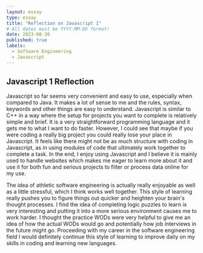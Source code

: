 ```yaml
---
layout: essay
type: essay
title: "Reflection on Javascript 1"
# All dates must be YYYY-MM-DD format!
date: 2023-08-30
published: true
labels:
  - Software Engineering
  - Javascript
---
```




## Javascript 1 Reflection  
Javascript so far seems very convenient and easy to use, especially when compared to Java. It makes a lot of sense to me and the rules, syntax, keywords and other things are easy to understand. Javascript is similar to C++ in a way where the setup for projects you want to complete is relatively simple and brief. It is a very straightforward programming language and it gets me to what I want to do faster. However, I could see that maybe if you were coding a really big project you could really lose your place in Javascript. It feels like there might not be as much structure with coding in Javascript, as in using modules of code that ultimately work together to complete a task. In the end, I enjoy using Javascript and I believe it is mainly used to handle websites which makes me eager to learn more about it and use it for both fun and serious projects to filter or process data online for my use.
	
The idea of athletic software engineering is actually really enjoyable as well as a little stressful, which I think works well together. This style of learning really pushes you to figure things out quicker and heighten your brain's thought processes. I find the idea of completing logic puzzles to learn is very interesting and putting it into a more serious environment causes me to work harder. I thought the practice WODs were very helpful to give me an idea of how the actual WODs would go and potentially how job interviews in the future might go. Proceeding with my career in the software engineering field I would definitely continue this style of learning to improve daily on my skills in coding and learning new languages.

